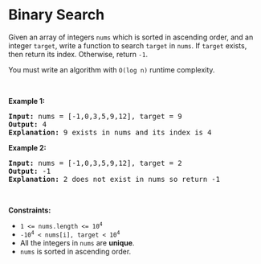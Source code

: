 # Binary Search

<p>Given an array of integers <code>nums</code> which is sorted in ascending order, and an integer <code>target</code>, write a function to search <code>target</code> in <code>nums</code>. If <code>target</code> exists, then return its index. Otherwise, return <code>-1</code>.</p>

<p>You must write an algorithm with <code>O(log n)</code> runtime complexity.</p>

<p>&nbsp;</p>
<p><strong class="example">Example 1:</strong></p>

<pre>
<strong>Input:</strong> nums = [-1,0,3,5,9,12], target = 9
<strong>Output:</strong> 4
<strong>Explanation:</strong> 9 exists in nums and its index is 4
</pre>

<p><strong class="example">Example 2:</strong></p>

<pre>
<strong>Input:</strong> nums = [-1,0,3,5,9,12], target = 2
<strong>Output:</strong> -1
<strong>Explanation:</strong> 2 does not exist in nums so return -1
</pre>

<p>&nbsp;</p>
<p><strong>Constraints:</strong></p>

<ul>
	<li><code>1 &lt;= nums.length &lt;= 10<sup>4</sup></code></li>
	<li><code>-10<sup>4</sup> &lt; nums[i], target &lt; 10<sup>4</sup></code></li>
	<li>All the integers in <code>nums</code> are <strong>unique</strong>.</li>
	<li><code>nums</code> is sorted in ascending order.</li>
</ul>
